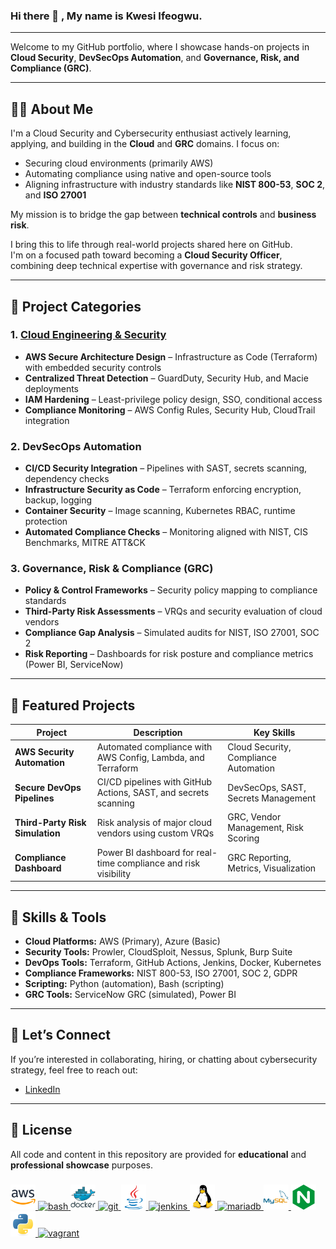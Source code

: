 ###  Hi there 👋 , My name is Kwesi Ifeogwu. 

---

Welcome to my GitHub portfolio, where I showcase hands-on projects in **Cloud Security**, **DevSecOps Automation**, and **Governance, Risk, and Compliance (GRC)**.

---

## 👨‍💻 About Me

I'm a Cloud Security and Cybersecurity enthusiast actively learning, applying, and building in the **Cloud** and **GRC** domains. I focus on:

- Securing cloud environments (primarily AWS)
- Automating compliance using native and open-source tools
- Aligning infrastructure with industry standards like **NIST 800-53**, **SOC 2**, and **ISO 27001**

My mission is to bridge the gap between **technical controls** and **business risk**.

I bring this to life through real-world projects shared here on GitHub.  
I'm on a focused path toward becoming a **Cloud Security Officer**, combining deep technical expertise with governance and risk strategy.

---

## 📂 Project Categories

### 1. [Cloud Engineering & Security](https://github.com/KwesiLovesTech/Cloud-Engineering-and-Security.git)
- **AWS Secure Architecture Design** – Infrastructure as Code (Terraform) with embedded security controls  
- **Centralized Threat Detection** – GuardDuty, Security Hub, and Macie deployments  
- **IAM Hardening** – Least-privilege policy design, SSO, conditional access  
- **Compliance Monitoring** – AWS Config Rules, Security Hub, CloudTrail integration  

### 2. DevSecOps Automation
- **CI/CD Security Integration** – Pipelines with SAST, secrets scanning, dependency checks  
- **Infrastructure Security as Code** – Terraform enforcing encryption, backup, logging  
- **Container Security** – Image scanning, Kubernetes RBAC, runtime protection  
- **Automated Compliance Checks** – Monitoring aligned with NIST, CIS Benchmarks, MITRE ATT&CK  

### 3. Governance, Risk & Compliance (GRC)
- **Policy & Control Frameworks** – Security policy mapping to compliance standards  
- **Third-Party Risk Assessments** – VRQs and security evaluation of cloud vendors  
- **Compliance Gap Analysis** – Simulated audits for NIST, ISO 27001, SOC 2  
- **Risk Reporting** – Dashboards for risk posture and compliance metrics (Power BI, ServiceNow)

---

## 🚀 Featured Projects

| Project                        | Description                                                        | Key Skills                            |
|-------------------------------|--------------------------------------------------------------------|----------------------------------------|
| **AWS Security Automation**   | Automated compliance with AWS Config, Lambda, and Terraform        | Cloud Security, Compliance Automation |
| **Secure DevOps Pipelines**   | CI/CD pipelines with GitHub Actions, SAST, and secrets scanning    | DevSecOps, SAST, Secrets Management   |
| **Third-Party Risk Simulation** | Risk analysis of major cloud vendors using custom VRQs             | GRC, Vendor Management, Risk Scoring  |
| **Compliance Dashboard**      | Power BI dashboard for real-time compliance and risk visibility    | GRC Reporting, Metrics, Visualization |

---

## 🧰 Skills & Tools

- **Cloud Platforms:** AWS (Primary), Azure (Basic)  
- **Security Tools:** Prowler, CloudSploit, Nessus, Splunk, Burp Suite  
- **DevOps Tools:** Terraform, GitHub Actions, Jenkins, Docker, Kubernetes  
- **Compliance Frameworks:** NIST 800-53, ISO 27001, SOC 2, GDPR  
- **Scripting:** Python (automation), Bash (scripting)  
- **GRC Tools:** ServiceNow GRC (simulated), Power BI  

---

## 🤝 Let’s Connect

If you’re interested in collaborating, hiring, or chatting about cybersecurity strategy, feel free to reach out:

- [LinkedIn](https://www.linkedin.com/in/kwesi-loves-tech/)  


---

## 📄 License

All code and content in this repository are provided for **educational** and **professional showcase** purposes.


<h5 align="left"> </h5>
<p align="left"> <a href="https://aws.amazon.com" target="_blank" rel="noreferrer"> <img src="https://raw.githubusercontent.com/devicons/devicon/master/icons/amazonwebservices/amazonwebservices-original-wordmark.svg" alt="aws" width="40" height="40"/> </a> <a href="https://www.gnu.org/software/bash/" target="_blank" rel="noreferrer"> <img src="https://www.vectorlogo.zone/logos/gnu_bash/gnu_bash-icon.svg" alt="bash" width="40" height="40"/> </a> <a href="https://www.docker.com/" target="_blank" rel="noreferrer"> <img src="https://raw.githubusercontent.com/devicons/devicon/master/icons/docker/docker-original-wordmark.svg" alt="docker" width="40" height="40"/> </a>  <a href="https://git-scm.com/" target="_blank" rel="noreferrer"> <img src="https://www.vectorlogo.zone/logos/git-scm/git-scm-icon.svg" alt="git" width="40" height="40"/> </a> <a href="https://www.java.com" target="_blank" rel="noreferrer"> <img src="https://raw.githubusercontent.com/devicons/devicon/master/icons/java/java-original.svg" alt="java" width="40" height="40"/> </a> <a href="https://www.jenkins.io" target="_blank" rel="noreferrer"> <img src="https://www.vectorlogo.zone/logos/jenkins/jenkins-icon.svg" alt="jenkins" width="40" height="40"/>  <a href="https://www.linux.org/" target="_blank" rel="noreferrer"> <img src="https://raw.githubusercontent.com/devicons/devicon/master/icons/linux/linux-original.svg" alt="linux" width="40" height="40"/> </a> <a href="https://mariadb.org/" target="_blank" rel="noreferrer"> <img src="https://www.vectorlogo.zone/logos/mariadb/mariadb-icon.svg" alt="mariadb" width="40" height="40"/> </a> <a href="https://www.mysql.com/" target="_blank" rel="noreferrer"> <img src="https://raw.githubusercontent.com/devicons/devicon/master/icons/mysql/mysql-original-wordmark.svg" alt="mysql" width="40" height="40"/> </a> <a href="https://www.nginx.com" target="_blank" rel="noreferrer"> <img src="https://raw.githubusercontent.com/devicons/devicon/master/icons/nginx/nginx-original.svg" alt="nginx" width="40" height="40"/> </a> <a href="https://www.python.org" target="_blank" rel="noreferrer"> <img src="https://raw.githubusercontent.com/devicons/devicon/master/icons/python/python-original.svg" alt="python" width="40" height="40"/> </a> <a href="https://www.vagrantup.com/" target="_blank" rel="noreferrer"> <img src="https://www.vectorlogo.zone/logos/vagrantup/vagrantup-icon.svg" alt="vagrant" width="40" height="40"/> </a> </p>
